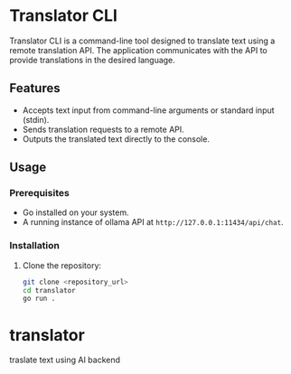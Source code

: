 # Translator CLI

Translator CLI is a command-line tool designed to translate text using a remote translation API. The application communicates with the API to provide translations in the desired language.

## Features

- Accepts text input from command-line arguments or standard input (stdin).
- Sends translation requests to a remote API.
- Outputs the translated text directly to the console.

## Usage

### Prerequisites
- Go installed on your system.
- A running instance of ollama API at `http://127.0.0.1:11434/api/chat`.

### Installation

1. Clone the repository:
   ```bash
   git clone <repository_url>
   cd translator
   go run .
   ```
# translator
traslate text using AI backend
